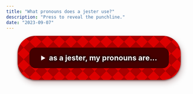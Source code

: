 ```yaml
---
title: "What pronouns does a jester use?"
description: "Press to reveal the punchline."
date: "2023-09-07"
---
```


<style>
  .jester-root {
    font-size: 1.25rem;
    user-select: none;
    margin: 0 auto;
    max-width: max-content;
    justify-content: center;
    align-items: center;
    display: block;
    background-color: #dd0000;
    background-image: linear-gradient(
        45deg,
        #aa0000 25%,
        transparent 25%,
        transparent 75%,
        #aa0000 75%,
        #aa0000
      ),
      linear-gradient(
        -45deg,
        #aa0000 25%,
        transparent 25%,
        transparent 75%,
        #aa0000 75%,
        #aa0000
      );
    background-size: 32px 32px;
    background-repeat: repeat;
    color: rgb(255, 255, 255);
    text-shadow: #220000 2px 2px 4px, #220000 -2px -2px 4px,
      #220000 -2px 2px 4px, #220000 2px -2px 4px;
    padding: 2rem;
    border-radius: 3rem;
    font-weight: bold;
    box-shadow: #440000aa 0px 2px 4px 0px,
      #44000044 4px 8px 16px 0px;
  }

  .jester-summary {
    background: #440000;
    box-shadow: #220000 0px 0px 8px 4px inset;
    padding: 1rem 2rem;
    border-radius: 1rem;
    cursor: pointer;
  }

  .jester-summary,
  .jester-summary:hover {
    border: 0;
    box-shadow: none;
  }

  .jester-content {
    background: #440000;
    box-shadow: #220000 0px 0px 8px 4px inset;
    padding: 1rem 2rem;
    border-radius: 1rem;
    margin-top: 2rem;
  }
</style>

<details class="jester-root">
  <summary class="jester-summary" tabindex="0">
    as a jester, my pronouns are...
  </summary>
  <div class="jester-content">he/he/he</div>
</details>
